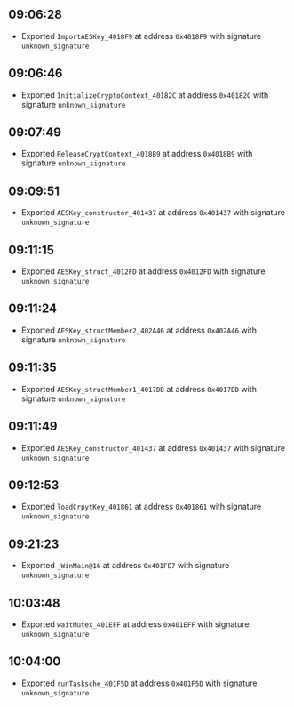 
## 09:06:28
- Exported `ImportAESKey_4018F9` at address `0x4018F9` with signature `unknown_signature`

## 09:06:46
- Exported `InitializeCryptoContext_40182C` at address `0x40182C` with signature `unknown_signature`

## 09:07:49
- Exported `ReleaseCryptContext_4018B9` at address `0x4018B9` with signature `unknown_signature`

## 09:09:51
- Exported `AESKey_constructor_401437` at address `0x401437` with signature `unknown_signature`

## 09:11:15
- Exported `AESKey_struct_4012FD` at address `0x4012FD` with signature `unknown_signature`

## 09:11:24
- Exported `AESKey_structMember2_402A46` at address `0x402A46` with signature `unknown_signature`

## 09:11:35
- Exported `AESKey_structMember1_4017DD` at address `0x4017DD` with signature `unknown_signature`

## 09:11:49
- Exported `AESKey_constructor_401437` at address `0x401437` with signature `unknown_signature`

## 09:12:53
- Exported `loadCrpytKey_401861` at address `0x401861` with signature `unknown_signature`

## 09:21:23
- Exported `_WinMain@16` at address `0x401FE7` with signature `unknown_signature`

## 10:03:48
- Exported `waitMutex_401EFF` at address `0x401EFF` with signature `unknown_signature`

## 10:04:00
- Exported `runTasksche_401F5D` at address `0x401F5D` with signature `unknown_signature`
